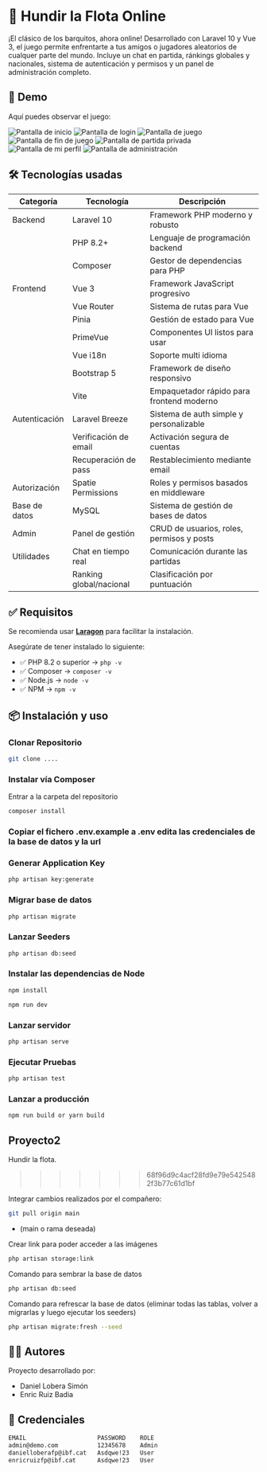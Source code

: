 # 🧨 Hundir la Flota Online

¡El clásico de los barquitos, ahora online!
Desarrollado con Laravel 10 y Vue 3, el juego permite enfrentarte a tus amigos o jugadores aleatorios de cualquer parte del mundo. Incluye un chat en partida, ránkings globales y nacionales, sistema de autenticación y permisos y un panel de administración completo.

## 🚀 Demo

Aquí puedes observar el juego:

![Pantalla de inicio](documentation/screenshots/HomePage.png)
![Pantalla de login](documentation/screenshots/Login.png)
![Pantalla de juego](documentation/screenshots/InGame.png)
![Pantalla de fin de juego](documentation/screenshots/Result.png)
![Pantalla de partida privada](documentation/screenshots/HomePage.png)
![Pantalla de mi perfil](documentation/screenshots/MyProfile.png)
![Pantalla de administración](documentation/screenshots/Dashboard.png)

## 🛠️ Tecnologías usadas

| Categoría     | Tecnología              | Descripción                               |
| ------------- | ----------------------- | ----------------------------------------- |
| Backend       | Laravel 10              | Framework PHP moderno y robusto           |
|               | PHP 8.2+                | Lenguaje de programación backend          |
|               | Composer                | Gestor de dependencias para PHP           |
| Frontend      | Vue 3                   | Framework JavaScript progresivo           |
|               | Vue Router              | Sistema de rutas para Vue                 |
|               | Pinia                   | Gestión de estado para Vue                |
|               | PrimeVue                | Componentes UI listos para usar           |
|               | Vue i18n                | Soporte multi idioma                      |
|               | Bootstrap 5             | Framework de diseño responsivo            |
|               | Vite                    | Empaquetador rápido para frontend moderno |
| Autenticación | Laravel Breeze          | Sistema de auth simple y personalizable   |
|               | Verificación de email   | Activación segura de cuentas              |
|               | Recuperación de pass    | Restablecimiento mediante email           |
| Autorización  | Spatie Permissions      | Roles y permisos basados en middleware    |
| Base de datos | MySQL                   | Sistema de gestión de bases de datos      |
| Admin         | Panel de gestión        | CRUD de usuarios, roles, permisos y posts |
| Utilidades    | Chat en tiempo real     | Comunicación durante las partidas         |
|               | Ranking global/nacional | Clasificación por puntuación              |

## ✅ Requisitos

Se recomienda usar **[Laragon](https://laragon.org/)** para facilitar la instalación.

Asegúrate de tener instalado lo siguiente:

-   ✅ PHP 8.2 o superior → `php -v`
-   ✅ Composer → `composer -v`
-   ✅ Node.js → `node -v`
-   ✅ NPM → `npm -v`

## 📦 Instalación y uso

### Clonar Repositorio

```bash
git clone ....
```

### Instalar vía Composer

Entrar a la carpeta del repositorio

```bash
composer install
```

### Copiar el fichero .env.example a .env edita las credenciales de la base de datos y la url

### Generar Application Key

```bash
php artisan key:generate
```

### Migrar base de datos

```bash
php artisan migrate
```

### Lanzar Seeders

```bash
php artisan db:seed
```

### Instalar las dependencias de Node

```bash
npm install

npm run dev
```

### Lanzar servidor

```bash
php artisan serve
```

### Ejecutar Pruebas

```bash
php artisan test
```

### Lanzar a producción

```bash
npm run build or yarn build
```

## Proyecto2

Hundir la flota.

> > > > > > > 68f96d9c4acf28fd9e79e5425482f3b77c61d1bf

Integrar cambios realizados por el compañero:

```bash
git pull origin main
```

-   (main o rama deseada)

Crear link para poder acceder a las imágenes

```bash
php artisan storage:link
```

Comando para sembrar la base de datos

```bash
php artisan db:seed
```

Comando para refrescar la base de datos (eliminar todas las tablas, volver a migrarlas y luego ejecutar los seeders)

```bash
php artisan migrate:fresh --seed

```

## 🧑‍💻 Autores

Proyecto desarrollado por:

-   Daniel Lobera Simón
-   Enric Ruiz Badia

## 🔐 Credenciales

```bash
EMAIL                    PASSWORD    ROLE
admin@demo.com           12345678    Admin
danielloberafp@ibf.cat   Asdqwe!23   User
enricruizfp@ibf.cat      Asdqwe!23   User
```
